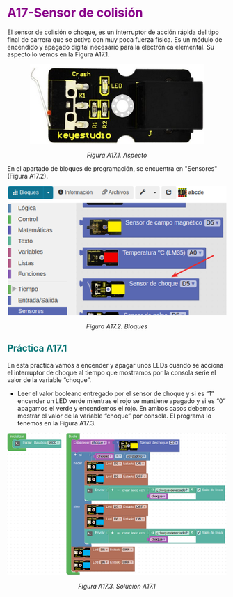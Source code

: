 # <FONT COLOR=#8B008B>A17-Sensor de colisión</font>
El sensor de colisión o choque, es un interruptor de  acción rápida del tipo final de carrera que se activa con muy poca fuerza física. Es un módulo de encendido y apagado digital necesario para la electrónica elemental. Su aspecto lo vemos en la Figura A17.1.

<center>

![Aspecto](../img/A17/FA17_1.png)

*Figura A17.1. Aspecto*

</center>

En el apartado de bloques de programación, se encuentra en "Sensores" (Figura A17.2).

<center>

![Bloques](../img/A17/FA17_2.png)

*Figura A17.2. Bloques*

</center>

## <FONT COLOR=#007575>**Práctica A17.1**</font>
En esta práctica vamos a encender y apagar unos LEDs cuando se acciona el interruptor de choque al tiempo que mostramos por la consola serie el valor de la variable “choque”.

* Leer el valor booleano entregado por el sensor de choque y si es “1” encender un LED verde mientras el rojo se mantiene apagado y si es “0” apagamos el verde y encendemos el rojo. En ambos casos  debemos mostrar el valor de la variable “choque” por consola. El programa lo tenemos en la Figura A17.3.

<center>

![Solución A17.1](../img/A17/FA17_3.png)

*Figura A17.3. Solución A17.1*

</center>
